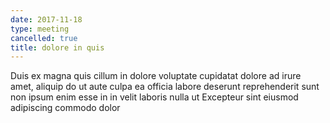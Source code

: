 ```yaml
---
date: 2017-11-18
type: meeting
cancelled: true
title: dolore in quis
---
```

Duis ex magna quis cillum in dolore voluptate cupidatat dolore ad irure amet, aliquip do ut aute culpa ea officia labore deserunt reprehenderit sunt non ipsum enim esse in in velit laboris nulla ut Excepteur sint eiusmod adipiscing commodo dolor